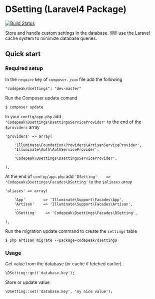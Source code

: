 # DSetting (Laravel4 Package)

[![Build Status](https://travis-ci.org/codepeak/dsettings.png)](https://travis-ci.org/codepeak/dsettings)

Store and handle custom settings in the database. Will use the Laravel cache system to minimize database queries.

## Quick start

### Required setup

In the `require` key of `composer.json` file add the following

    "codepeak/dsettings": "dev-master"

Run the Composer update comand

    $ composer update

In your `config/app.php` add `'Codepeak\Dsettings\DsettingsServiceProvider'` to the end of the `$providers` array

    'providers' => array(

        'Illuminate\Foundation\Providers\ArtisanServiceProvider',
        'Illuminate\Auth\AuthServiceProvider',
        ...
        'Codepeak\Dsettings\DsettingsServiceProvider',

    ),

At the end of `config/app.php` add `'DSetting'    => 'Codepeak\Dsettings\Facades\DSetting'` to the `$aliases` array

    'aliases' => array(

        'App'        => 'Illuminate\Support\Facades\App',
        'Artisan'    => 'Illuminate\Support\Facades\Artisan',
        ...
        'DSetting'    => 'Codepeak\Dsettings\Facades\DSetting',

    ),

Run the migration update command to create the `settings` table

    $ php artisan migrate --package=codepeak/dsettings
    
### Usage

Get value from the database (or cache if fetched earlier)

    \DSetting::get('database.key');
    
Store or update value

    \DSetting::set('database.key', 'my nice value');

